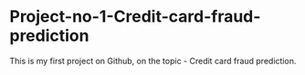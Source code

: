 # Project-no-1-Credit-card-fraud-prediction
This is my first project on Github, on the topic - Credit card fraud prediction.
